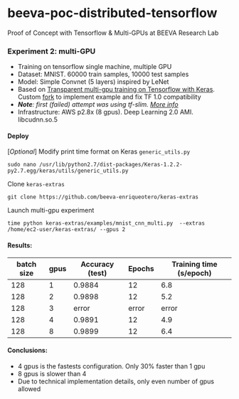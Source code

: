 # beeva-poc-distributed-tensorflow
Proof of Concept with Tensorflow & Multi-GPUs at BEEVA Research Lab

### Experiment 2: multi-GPU

* Training on tensorflow single machine, multiple GPU
* Dataset: MNIST. 60000 train samples, 10000 test samples
* Model: Simple Convnet (5 layers) inspired by LeNet
* Based on [Transparent multi-gpu training on Tensorflow with Keras](https://medium.com/@kuza55/transparent-multi-gpu-training-on-tensorflow-with-keras-8b0016fd9012#.w0nbus9yu). Custom [fork](https://github.com/beeva-enriqueotero/keras-extras/blob/master/examples/mnist_cnn_multi.py) to implement example and fix TF 1.0 compatibility
* ***Note**: first (failed) attempt was using tf-slim. [More info](https://github.com/tensorflow/models/issues/1196)*
* Infrastructure: AWS p2.8x (8 gpus). Deep Learning 2.0 AMI. libcudnn.so.5

#### Deploy

[*Optional*] Modify print time format on Keras `generic_utils.py`
```
sudo nano /usr/lib/python2.7/dist-packages/Keras-1.2.2-py2.7.egg/keras/utils/generic_utils.py
```
Clone `keras-extras`
```
git clone https://github.com/beeva-enriqueotero/keras-extras
```
Launch multi-gpu experiment
```
time python keras-extras/examples/mnist_cnn_multi.py  --extras /home/ec2-user/keras-extras/ --gpus 2
```

#### Results:

| batch size | gpus | Accuracy (test) | Epochs | Training time (s/epoch)
| --- | --- | --- | --- | ---
| 128 | 1 | 0.9884 | 12 | 6.8
| 128 | 2 | 0.9898 | 12 | 5.2
| 128 | 3 | error | error | error
| 128 | 4 | 0.9891 | 12 | 4.9
| 128 | 8 | 0.9899 | 12 | 6.4

#### Conclusions: 
* 4 gpus is the fastests configuration. Only 30% faster than 1 gpu
* 8 gpus is slower than 4 
* Due to technical implementation details, only even number of gpus allowed


